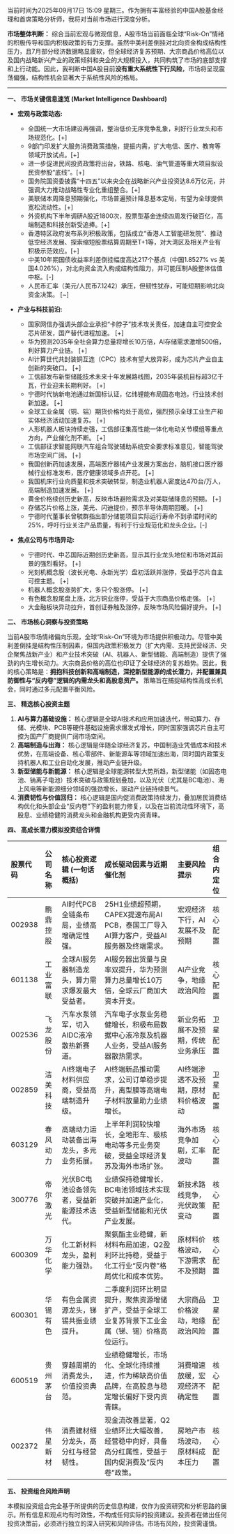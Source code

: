 当前时间为2025年09月17日 15:09 星期三。作为拥有丰富经验的中国A股基金经理和首席策略分析师，我将对当前市场进行深度分析。

**市场整体判断：**
综合当前宏观与微观信息，A股市场当前面临全球“Risk-On”情绪的积极传导和国内积极政策的有力支撑。虽然中美利差倒挂对北向资金构成结构性压力，且7月部分经济数据略显疲软，但全球经济复苏预期、大宗商品价格高位以及国内战略新兴产业的政策倾斜和央企的大规模投入，共同构筑了市场的底部支撑和上行动能。因此，我判断中国A股目前**没有重大系统性下行风险**，市场将呈现震荡偏强，结构性机会显著大于系统性风险的格局。

---

**一、 市场关键信息速览 (Market Intelligence Dashboard)**

*   **宏观与政策动态:**
    *   全国统一大市场建设再强调，整治低价无序竞争乱象，利好行业龙头和市场规范化。[+]
    *   9部门印发扩大服务消费政策措施，提振内需，扩大电信、医疗、教育等领域开放试点。[+]
    *   进一步促进民间投资政策将出台，铁路、核电、油气管道等重大项目拟设民资参股“底线”。[+]
    *   国务院国资委披露“十四五”以来央企在战略新兴产业投资达8.6万亿元，并强调大力推动战略性专业化重组整合。[+]
    *   美联储本周降息预期强化，市场普遍预计降息基本定局，有望为全球提供宽松流动性。[+]
    *   外资机构下半年调研A股近1800次，股票型基金连续四周发行破百亿，高端制造和科技创新受追捧。[+]
    *   香港特区政府发布系列积极政策，包括成立“香港人工智能研发院”、推动低空经济发展、探索缩短股票结算周期至T+1等，对大湾区及相关产业有积极示范效应。[+]
    *   中美10年期国债收益率利差倒挂幅度高达217个基点（中国1.8527% vs 美国4.026%），对北向资金流入构成结构性阻力，并可能压制A股整体估值中枢。[-]
    *   人民币汇率（美元/人民币7.1242）承压，但韧性犹存，可能短期影响北向资金决策。 [~]

*   **产业与科技前沿:**
    *   国家网信办强调头部企业承担“卡脖子”技术攻关责任，加速自主可控安全芯片研发，国产替代进程加速。 [+]
    *   华为预测2035年全社会算力总量将增长10万倍，AI存储需求激增500倍，利好算力产业链。 [+]
    *   AI计算世代共封装铜互连（CPC）技术有望大放异彩，成为芯片产业自主创新的突破口。 [+]
    *   工信部发布新型储能技术未来十年发展路线图，2035年装机目标超3亿千瓦，行业迎来长期利好。 [+]
    *   宁德时代钠新电池通过新国标认证，亿纬锂能布局固态电池，行业技术创新加速。 [+]
    *   全球工业金属（铜、铝）期货价格均处于高位，强烈预示全球工业生产和实体经济活动加速复苏。 [+]
    *   人形机器人板块持续走强，工信部征集高性能一体化电动关节模组等重点方向，产业催化剂不断。 [+]
    *   工信部征求智能网联汽车组合驾驶辅助系统安全要求标准意见，智能驾驶市场空间广阔。 [+]
    *   我国创新药加速发展，高端医疗器械产业发展方案出台，脑机接口医疗器械行业标准发布，医疗健康领域多点开花。 [+]
    *   我国机床行业向质量和技术突破转型，制造业机器人密度达470台/万人，高端制造加速发展。 [+]
    *   黄金价格续创历史新高，反映市场避险需求及对美联储降息的预期。 [+]
    *   存储芯片价格上涨，美光、闪迪提价，预示半导体周期回暖。 [+]
    *   宁德时代董事长曾毓群指出部分储能项目实际运行寿命不到承诺时间的25%，呼吁行业关注产品质量，有利于行业规范化和龙头企业。[-]

*   **焦点公司与市场异动:**
    *   宁德时代、中芯国际近期创历史新高，显示其行业龙头地位和市场对其前景的强烈看好。 [+]
    *   光刻机概念股（波长光电、永新光学）盘初活跃并涨停，受益于芯片自主可控主题。 [+]
    *   机器人概念股涨势扩大，多只个股涨停。 [+]
    *   有色概念股尾盘上涨，北方铜业涨停，受益于大宗商品价格走强。 [+]
    *   大金融板块异动拉升，首创证券触及涨停，反映市场风险偏好提升。 [+]

**二、 市场核心洞察与投资策略**

当前A股市场情绪偏向乐观，全球“Risk-On”环境为市场提供积极动力。尽管中美利差倒挂是结构性压制因素，但国内政策积极发力（扩大内需、支持民营经济、央企聚焦战新产业）和产业技术突破（AI、机器人、新型储能、高端制造）提供了强劲的内生增长动力。大宗商品价格的高位也印证了全球经济的复苏趋势。因此，我的核心策略是：**拥抱科技创新和高端制造，深挖新型能源的成长潜力，并配置兼具防御性与“反内卷”逻辑的内需龙头和高股息资产。** 策略旨在捕捉结构性高成长机会，同时通过多元配置平衡风险。

**三、 精选核心投资主题**

1.  **AI与算力基础设施：** 核心逻辑是全球AI技术和应用加速迭代，带动算力、存储、光模块、PCB等硬件基础设施需求爆发式增长，同时国家强调芯片自主可控为国产厂商提供广阔市场空间。
2.  **高端制造与出海：** 核心逻辑是伴随全球经济复苏，中国制造业凭借成本和技术优势，在高端设备、核心零部件、新能源车等领域加速出海，同时国内政策支持机器人和工业自动化发展，推动产业链升级。
3.  **新型储能与新能源：** 核心逻辑是全球能源转型大势所趋，新型储能（如固态电池、钠离子电池）技术突破与政策规划叠加，以及光伏（尤其是BC电池）、海上风电等新能源细分领域的强劲增长，驱动产业链持续景气。
4.  **消费韧性与价值回归：** 核心逻辑是国内促消费政策持续发力，叠加居民消费结构优化和头部企业“反内卷”下的盈利能力修复，以及在当前流动性环境下，高股息、业绩稳健的消费龙头和金融机构更受内资青睐。

**四、 高成长潜力模拟投资组合详情**

| 股票代码 | 公司名称   | 核心投资逻辑 (一句话概括)                  | 成长驱动因素与近期催化剂                                                                                                    | 主要风险提示           | 组合内定位 |
| :------- | :--------- | :------------------------------------------- | :-------------------------------------------------------------------------------------------------------------------------- | :--------------------- | :--------- |
| 002938   | 鹏鼎控股   | AI时代PCB全链条布局，业绩高增确定性强。    | 25H1业绩超预期，CAPEX提速布局AI PCB，泰国工厂导入AI算力客户，受益AI服务器及终端需求。                                     | 宏观经济下行，AI发展不及预期 | 核心配置 |
| 601138   | 工业富联   | 全球AI服务器制造龙头，算力需求爆发最大受益者。 | AI服务器出货量与良率双提升，华为预测算力总量增长10万倍，全球云厂商加大资本开支。                                        | AI产业竞争，地缘政治风险     | 核心配置 |
| 002536   | 飞龙股份   | 汽车水泵领军，切入AIDC液冷散热新赛道。     | 汽车电子水泵业务稳健增长，积极布局数据中心液冷泵及机器人业务，受益AI服务器散热需求。                                      | 新业务拓展不及预期，传统业务承压 | 卫星配置 |
| 002859   | 洁美科技   | AI终端电子材料供应商，受益高端制造升级。   | AI终端新品推动需求，公司订单稳步提升，离型膜等高端电子材料放量助力业绩增长。                                              | AI终端渗透不及预期，原材料价格波动 | 卫星配置 |
| 603129   | 春风动力   | 高端动力运动装备出海龙头，多元业务拓展。   | 上半年利润较快增长，全地形车、极核电动等多元业务突破，受益全球经济复苏及海外市场扩张。                                  | 海外市场竞争加剧，汇率波动     | 核心配置 |
| 300776   | 帝尔激光   | 光伏BC电池设备领先者，受益新能源技术迭代。 | 业绩保持稳健增长，BC电池领域技术实现突破并加速产业化，受益新型储能和光伏产业发展。                                      | 新技术路线竞争，光伏政策变动   | 核心配置 |
| 600309   | 万华化学   | 化工新材料龙头，盈利能力强劲。             | 聚氨酯主业稳健，新材料布局加速，Q2盈利环比持稳，受益于化工行业“反内卷”格局优化和成本优势。                              | 原材料价格波动，下游需求不及预期 | 核心配置 |
| 600301   | 华锡有色   | 有色金属资源龙头，锑锡共振业绩提升。       | 二季度利润环比明显提升，聚焦资源增储扩产，受益于全球工业复苏背景下工业金属（锑、锡）价格高位运行。                      | 大宗商品价格波动，地缘政治风险     | 卫星配置 |
| 600519   | 贵州茅台   | 穿越周期的消费龙头，价值投资典范。         | 业绩稳健增长，市场化、全球化持续推进，作为稀缺高价值品牌，在高股息与稳定增长偏好下受内资青睐。                          | 消费增速放缓，宏观经济不确定性     | 核心配置 |
| 002372   | 伟星新材   | 消费建材细分龙头，高分红与经营韧性。       | 现金流改善显著，Q2业绩环比大幅改善，经营稳中向好，具备高分红属性，受益于国内促消费及“反内卷”政策。                  | 房地产市场波动，原材料成本压力   | 核心配置 |

**五、 投资组合风险声明**

本模拟投资组合完全基于所提供的历史信息构建，仅作为投资研究和分析思路的展示。所有信息和观点均有时效性，不构成任何实际的投资建议。投资者在做出任何投资决策前，必须进行独立的深入研究和风险评估。市场有风险，投资需谨慎。